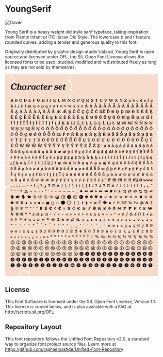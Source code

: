 # YoungSerif

![Cover](https://raw.githubusercontent.com/noirblancrouge/YoungSerif/master/documentation/images/young-serif-cover.jpg)

Young Serif is a heavy weight old style serif typeface, taking inspiration from Plantin Infant or ITC Italian Old Style. 
The lowercase b and f feature rounded curves, adding a tender and generous quality to this font.

Originally distributed by graphic design studio Uplaod, Young Serif is open source and licensed under OFL, the SIL Open Font License allows the licensed fonts to be used, studied, modified and redistributed freely as long as they are not sold by themselves.


![Specimen](https://raw.githubusercontent.com/noirblancrouge/YoungSerif/master/documentation/images/young-serif-charset.jpg)

## License

This Font Software is licensed under the SIL Open Font License, Version 1.1. 
This license is copied below, and is also available with a FAQ at 
http://scripts.sil.org/OFL

## Repository Layout

This font repository follows the Unified Font Repository v2.0, 
a standard way to organize font project source files. Learn more at 
https://github.com/raphaelbastide/Unified-Font-Repository

